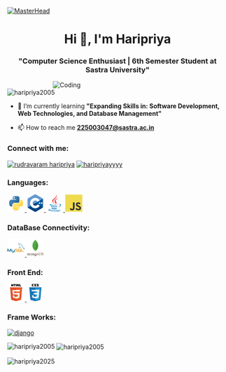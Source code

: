 [![MasterHead](https://user-images.githubusercontent.com/66934377/223913733-deb1d974-787d-43c4-b60d-eff538aa161e.gif)](https://haripriya2005.io)
<h1 align="center">Hi 👋, I'm Haripriya</h1>
<h3 align="center">"Computer Science Enthusiast | 6th Semester Student at Sastra University"</h3>
<img align="right" alt="Coding" width="400" src="https://camo.githubusercontent.com/4d11f93bca635e529eeedef9eb13e20553a9ed6dc4bda4ed8602abc915c6a02a/68747470733a2f2f63646e2e6472696262626c652e636f6d2f75736572732f31373730372f73637265656e73686f74732f323431333735342f7272722e676966">
<p align="left"> <img src="https://komarev.com/ghpvc/?username=haripriya2005&label=Profile%20views&color=0e75b6&style=flat" alt="haripriya2005" /> </p>

- 🌱 I’m currently learning **"Expanding Skills in: Software Development, Web Technologies, and Database Management"**

- 📫 How to reach me **225003047@sastra.ac.in**

<h3 align="left">Connect with me:</h3>
<p align="left">
<a href="https://www.linkedin.com/in/rudravaram-haripriya-7a32a8223?utm_source=share&utm_campaign=share_via&utm_content=profile&utm_medium=ios_app " target="blank"><img align="center" src="https://raw.githubusercontent.com/rahuldkjain/github-profile-readme-generator/master/src/images/icons/Social/linked-in-alt.svg" alt="rudravaram haripriya" height="30" width="40" /></a>
 <a href="https://instagram.com/haripriyayyyy" target="blank"><img align="center" src="https://raw.githubusercontent.com/rahuldkjain/github-profile-readme-generator/master/src/images/icons/Social/instagram.svg" alt="haripriyayyyy" height="30" width="40" /></a>

</p>

<h3 align="left">Languages:</h3>
<p align="left">
 <a href="https://www.python.org" target="_blank" rel="noreferrer"> <img src="https://raw.githubusercontent.com/devicons/devicon/master/icons/python/python-original.svg" alt="python" width="40" height="40"/> </a>
   <a href="https://www.w3schools.com/cpp/" target="_blank" rel="noreferrer"> <img src="https://raw.githubusercontent.com/devicons/devicon/master/icons/cplusplus/cplusplus-original.svg" alt="cplusplus" width="40" height="40"/> </a> 
    <a href="https://www.java.com" target="_blank" rel="noreferrer"> <img src="https://raw.githubusercontent.com/devicons/devicon/master/icons/java/java-original.svg" alt="java" width="40" height="40"/> </a> 
   <a href="https://developer.mozilla.org/en-US/docs/Web/JavaScript" target="_blank" rel="noreferrer"> <img src="https://raw.githubusercontent.com/devicons/devicon/master/icons/javascript/javascript-original.svg" alt="javascript" width="40" height="40"/> </a>
</p>

<h3 align="left">DataBase Connectivity:</h3>
<p align="left">
 <a href="https://www.mysql.com/" target="_blank" rel="noreferrer"> <img src="https://raw.githubusercontent.com/devicons/devicon/master/icons/mysql/mysql-original-wordmark.svg" alt="mysql" width="40" height="40"/> </a> 
  <a href="https://www.mongodb.com/" target="_blank" rel="noreferrer"> <img src="https://raw.githubusercontent.com/devicons/devicon/master/icons/mongodb/mongodb-original-wordmark.svg" alt="mongodb" width="40" height="40"/> </a> 
  </p>

  
<h3 align="left">Front End:</h3>
<p align="left">
<a href="https://www.w3.org/html/" target="_blank" rel="noreferrer"> <img src="https://raw.githubusercontent.com/devicons/devicon/master/icons/html5/html5-original-wordmark.svg" alt="html5" width="40" height="40"/> </a>
 <a href="https://www.w3schools.com/css/" target="_blank" rel="noreferrer"> <img src="https://raw.githubusercontent.com/devicons/devicon/master/icons/css3/css3-original-wordmark.svg" alt="css3" width="40" height="40"/> </a>
</p>

<h3 align="left">Frame Works:</h3>
<p align="left">
   <a href="https://www.djangoproject.com/" target="_blank" rel="noreferrer"> <img src="https://cdn.worldvectorlogo.com/logos/django.svg" alt="django" width="40" height="40"/> </a>
</p>


<p><img align="left" src="https://github-readme-stats.vercel.app/api/top-langs?username=haripriya2005&show_icons=true&locale=en&layout=compact" alt="haripriya2005" /></p>



<p>&nbsp;<img align="center" src="https://github-readme-stats.vercel.app/api?username=haripriya2005&show_icons=true&locale=en" alt="haripriya2005" /></p>

<p><img align="center" src="https://github-readme-streak-stats.herokuapp.com/?user=haripriya2025&" alt="haripriya2025" /></p>


